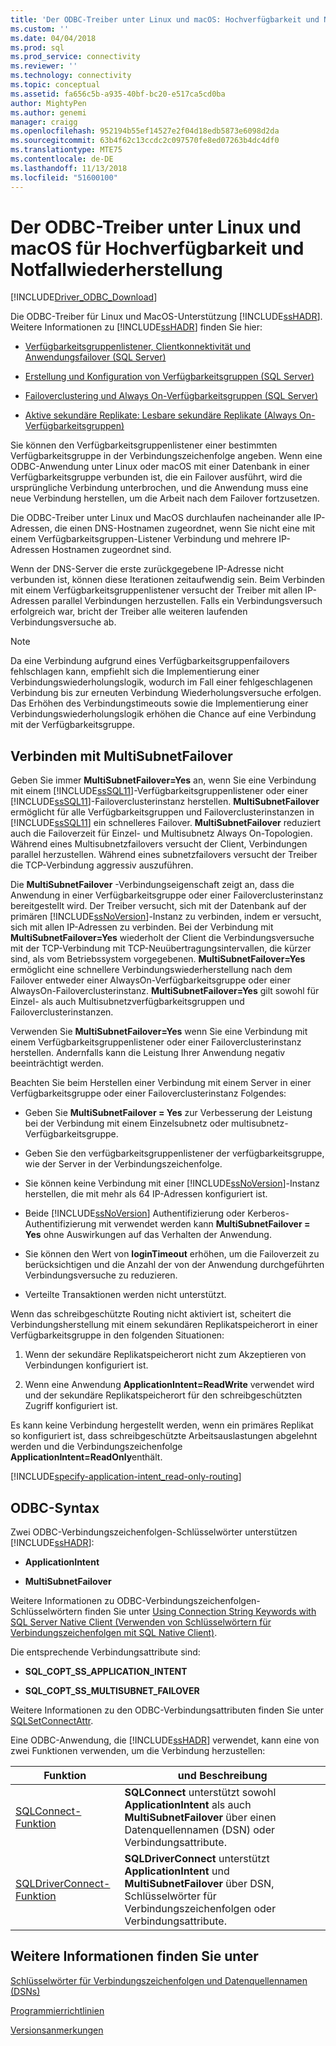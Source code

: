```yaml
---
title: 'Der ODBC-Treiber unter Linux und macOS: Hochverfügbarkeit und Notfallwiederherstellung | Microsoft-Dokumentation'
ms.custom: ''
ms.date: 04/04/2018
ms.prod: sql
ms.prod_service: connectivity
ms.reviewer: ''
ms.technology: connectivity
ms.topic: conceptual
ms.assetid: fa656c5b-a935-40bf-bc20-e517ca5cd0ba
author: MightyPen
ms.author: genemi
manager: craigg
ms.openlocfilehash: 952194b55ef14527e2f04d18edb5873e6098d2da
ms.sourcegitcommit: 63b4f62c13ccdc2c097570fe8ed07263b4dc4df0
ms.translationtype: MTE75
ms.contentlocale: de-DE
ms.lasthandoff: 11/13/2018
ms.locfileid: "51600100"
---
```

# <a name="odbc-driver-on-linux-and-macos-support-for-high-availability-and-disaster-recovery"></a>Der ODBC-Treiber unter Linux und macOS für Hochverfügbarkeit und Notfallwiederherstellung
[!INCLUDE[Driver_ODBC_Download](../../../includes/driver_odbc_download.md)]

Die ODBC-Treiber für Linux und MacOS-Unterstützung [!INCLUDE[ssHADR](../../../includes/sshadr_md.md)]. Weitere Informationen zu [!INCLUDE[ssHADR](../../../includes/sshadr_md.md)] finden Sie hier:  
  
-   [Verfügbarkeitsgruppenlistener, Clientkonnektivität und Anwendungsfailover (SQL Server)](https://msdn.microsoft.com/library/hh213417.aspx)  
  
-   [Erstellung und Konfiguration von Verfügbarkeitsgruppen (SQL Server)](https://msdn.microsoft.com/library/ff878265.aspx)  
  
-   [Failoverclustering und Always On-Verfügbarkeitsgruppen (SQL Server)](https://msdn.microsoft.com/library/ff929171.aspx)  
  
-   [Aktive sekundäre Replikate: Lesbare sekundäre Replikate (Always On-Verfügbarkeitsgruppen)](https://msdn.microsoft.com/library/ff878253.aspx)  
  
Sie können den Verfügbarkeitsgruppenlistener einer bestimmten Verfügbarkeitsgruppe in der Verbindungszeichenfolge angeben. Wenn eine ODBC-Anwendung unter Linux oder macOS mit einer Datenbank in einer Verfügbarkeitsgruppe verbunden ist, die ein Failover ausführt, wird die ursprüngliche Verbindung unterbrochen, und die Anwendung muss eine neue Verbindung herstellen, um die Arbeit nach dem Failover fortzusetzen.

Die ODBC-Treiber unter Linux und MacOS durchlaufen nacheinander alle IP-Adressen, die einen DNS-Hostnamen zugeordnet, wenn Sie nicht eine mit einem Verfügbarkeitsgruppen-Listener Verbindung und mehrere IP-Adressen Hostnamen zugeordnet sind.

Wenn der DNS-Server die erste zurückgegebene IP-Adresse nicht verbunden ist, können diese Iterationen zeitaufwendig sein. Beim Verbinden mit einem Verfügbarkeitsgruppenlistener versucht der Treiber mit allen IP-Adressen parallel Verbindungen herzustellen. Falls ein Verbindungsversuch erfolgreich war, bricht der Treiber alle weiteren laufenden Verbindungsversuche ab.

> [!NOTE]  
> Da eine Verbindung aufgrund eines Verfügbarkeitsgruppenfailovers fehlschlagen kann, empfiehlt sich die Implementierung einer Verbindungswiederholungslogik, wodurch im Fall einer fehlgeschlagenen Verbindung bis zur erneuten Verbindung Wiederholungsversuche erfolgen. Das Erhöhen des Verbindungstimeouts sowie die Implementierung einer Verbindungswiederholungslogik erhöhen die Chance auf eine Verbindung mit der Verfügbarkeitsgruppe.

## <a name="connecting-with-multisubnetfailover"></a>Verbinden mit MultiSubnetFailover

Geben Sie immer **MultiSubnetFailover=Yes** an, wenn Sie eine Verbindung mit einem [!INCLUDE[ssSQL11](../../../includes/sssql11-md.md)]-Verfügbarkeitsgruppenlistener oder einer [!INCLUDE[ssSQL11](../../../includes/sssql11-md.md)]-Failoverclusterinstanz herstellen. **MultiSubnetFailover** ermöglicht für alle Verfügbarkeitsgruppen und Failoverclusterinstanzen in [!INCLUDE[ssSQL11](../../../includes/sssql11-md.md)] ein schnelleres Failover. **MultiSubnetFailover** reduziert auch die Failoverzeit für Einzel- und Multisubnetz Always On-Topologien. Während eines Multisubnetzfailovers versucht der Client, Verbindungen parallel herzustellen. Während eines subnetzfailovers versucht der Treiber die TCP-Verbindung aggressiv auszuführen.

Die **MultiSubnetFailover** -Verbindungseigenschaft zeigt an, dass die Anwendung in einer Verfügbarkeitsgruppe oder einer Failoverclusterinstanz bereitgestellt wird. Der Treiber versucht, sich mit der Datenbank auf der primären [!INCLUDE[ssNoVersion](../../../includes/ssnoversion-md.md)]-Instanz zu verbinden, indem er versucht, sich mit allen IP-Adressen zu verbinden. Bei der Verbindung mit **MultiSubnetFailover=Yes** wiederholt der Client die Verbindungsversuche mit der TCP-Verbindung mit TCP-Neuübertragungsintervallen, die kürzer sind, als vom Betriebssystem vorgegebenen. **MultiSubnetFailover=Yes** ermöglicht eine schnellere Verbindungswiederherstellung nach dem Failover entweder einer AlwaysOn-Verfügbarkeitsgruppe oder einer AlwaysOn-Failoverclusterinstanz. **MultiSubnetFailover=Yes** gilt sowohl für Einzel- als auch Multisubnetzverfügbarkeitsgruppen und Failoverclusterinstanzen.  

Verwenden Sie **MultiSubnetFailover=Yes** wenn Sie eine Verbindung mit einem Verfügbarkeitsgruppenlistener oder einer Failoverclusterinstanz herstellen. Andernfalls kann die Leistung Ihrer Anwendung negativ beeinträchtigt werden.

Beachten Sie beim Herstellen einer Verbindung mit einem Server in einer Verfügbarkeitsgruppe oder einer Failoverclusterinstanz Folgendes:
  
-   Geben Sie **MultiSubnetFailover = Yes** zur Verbesserung der Leistung bei der Verbindung mit einem Einzelsubnetz oder multisubnetz-Verfügbarkeitsgruppe.

-   Geben Sie den verfügbarkeitsgruppenlistener der verfügbarkeitsgruppe, wie der Server in der Verbindungszeichenfolge.
  
-   Sie können keine Verbindung mit einer [!INCLUDE[ssNoVersion](../../../includes/ssnoversion-md.md)]-Instanz herstellen, die mit mehr als 64 IP-Adressen konfiguriert ist.

-   Beide [!INCLUDE[ssNoVersion](../../../includes/ssnoversion-md.md)] Authentifizierung oder Kerberos-Authentifizierung mit verwendet werden kann **MultiSubnetFailover = Yes** ohne Auswirkungen auf das Verhalten der Anwendung.

-   Sie können den Wert von **loginTimeout** erhöhen, um die Failoverzeit zu berücksichtigen und die Anzahl der von der Anwendung durchgeführten Verbindungsversuche zu reduzieren.

-   Verteilte Transaktionen werden nicht unterstützt.  
  
Wenn das schreibgeschützte Routing nicht aktiviert ist, scheitert die Verbindungsherstellung mit einem sekundären Replikatspeicherort in einer Verfügbarkeitsgruppe in den folgenden Situationen:  
  
1.  Wenn der sekundäre Replikatspeicherort nicht zum Akzeptieren von Verbindungen konfiguriert ist.  
  
2.  Wenn eine Anwendung **ApplicationIntent=ReadWrite** verwendet wird und der sekundäre Replikatspeicherort für den schreibgeschützten Zugriff konfiguriert ist.  
  
Es kann keine Verbindung hergestellt werden, wenn ein primäres Replikat so konfiguriert ist, dass schreibgeschützte Arbeitsauslastungen abgelehnt werden und die Verbindungszeichenfolge **ApplicationIntent=ReadOnly**enthält.  


[!INCLUDE[specify-application-intent_read-only-routing](~/includes/paragraph-content/specify-application-intent-read-only-routing.md)]


## <a name="odbc-syntax"></a>ODBC-Syntax

Zwei ODBC-Verbindungszeichenfolgen-Schlüsselwörter unterstützen [!INCLUDE[ssHADR](../../../includes/sshadr_md.md)]:  
  
-   **ApplicationIntent**  
  
-   **MultiSubnetFailover**  
  
Weitere Informationen zu ODBC-Verbindungszeichenfolgen-Schlüsselwörtern finden Sie unter [Using Connection String Keywords with SQL Server Native Client (Verwenden von Schlüsselwörtern für Verbindungszeichenfolgen mit SQL Native Client)](../../../relational-databases/native-client/applications/using-connection-string-keywords-with-sql-server-native-client.md).  
  
Die entsprechende Verbindungsattribute sind:
  
-   **SQL_COPT_SS_APPLICATION_INTENT**  
  
-   **SQL_COPT_SS_MULTISUBNET_FAILOVER**  
  
Weitere Informationen zu den ODBC-Verbindungsattributen finden Sie unter [SQLSetConnectAttr](../../../relational-databases/native-client-odbc-api/sqlsetconnectattr.md).  
  
Eine ODBC-Anwendung, die [!INCLUDE[ssHADR](../../../includes/sshadr_md.md)] verwendet, kann eine von zwei Funktionen verwenden, um die Verbindung herzustellen:  
  
|Funktion|und Beschreibung|  
|------------|---------------|  
|[SQLConnect-Funktion](../../../odbc/reference/syntax/sqlconnect-function.md)|**SQLConnect** unterstützt sowohl **ApplicationIntent** als auch **MultiSubnetFailover** über einen Datenquellennamen (DSN) oder Verbindungsattribute.|  
|[SQLDriverConnect-Funktion](../../../odbc/reference/syntax/sqldriverconnect-function.md)|**SQLDriverConnect** unterstützt **ApplicationIntent** und **MultiSubnetFailover** über DSN, Schlüsselwörter für Verbindungszeichenfolgen oder Verbindungsattribute.|
  
## <a name="see-also"></a>Weitere Informationen finden Sie unter  

[Schlüsselwörter für Verbindungszeichenfolgen und Datenquellennamen (DSNs)](../../../connect/odbc/linux-mac/connection-string-keywords-and-data-source-names-dsns.md)

[Programmierrichtlinien](../../../connect/odbc/linux-mac/programming-guidelines.md)

[Versionsanmerkungen](../../../connect/odbc/linux-mac/release-notes.md)  
